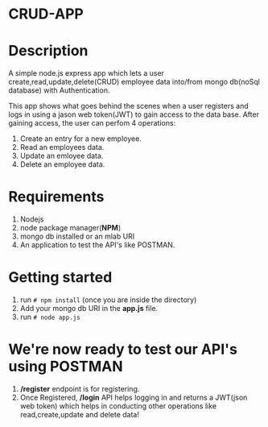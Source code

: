# CRUD-APP 


# Description
A simple node.js express app which lets a user create,read,update,delete(CRUD) employee data into/from mongo db(noSql database) with Authentication.

This app shows what goes behind the scenes when a user registers and logs in using a jason web token(JWT) to gain access to the data base. After gaining access, the user can perfom 4 operations:
1. Create an entry for a new employee.
2. Read an employees data.
3. Update an emloyee data.
4. Delete an employee data.
    
# Requirements
1. Nodejs
2. node package manager(**NPM**)
3. mongo db installed or an mlab URI
4. An application to test the API's like POSTMAN.

# Getting started
1. run `# npm install` (once you are inside the directory)
2. Add your mongo db URI in the **app.js** file.
3. run `# node app.js`

# We're now ready to test our API's using POSTMAN

1. **/register** endpoint is for registering.
2. Once Registered, **/login** API helps logging in and returns a JWT(json web token) which helps in conducting other operations like read,create,update and delete data!

